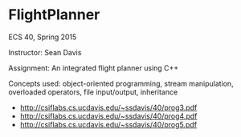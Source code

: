 # FlightPlanner
ECS 40, Spring 2015 

Instructor: Sean Davis 

Assignment: An integrated flight planner using C++ 

Concepts used: object-oriented programming, stream manipulation, overloaded operators, file input/output, inheritance

  * http://csiflabs.cs.ucdavis.edu/~ssdavis/40/prog3.pdf
  * http://csiflabs.cs.ucdavis.edu/~ssdavis/40/prog4.pdf
  * http://csiflabs.cs.ucdavis.edu/~ssdavis/40/prog5.pdf
